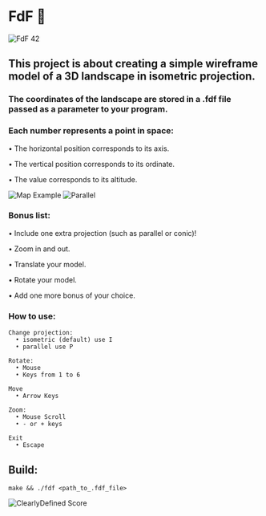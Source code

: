 # FdF 🗻

![FdF 42](https://user-images.githubusercontent.com/108487635/183720333-4ceb4dbd-21a3-4a13-bf71-5e61c3731bc8.png)

<h2>This project is about creating a simple wireframe model of a 3D landscape in isometric projection.</h2>

<h3>The coordinates of the landscape are stored in a .fdf file passed as a parameter to
your program.</h3>

<h3>Each number represents a point in space:</h3>

  • The horizontal position corresponds to its axis.
  
  • The vertical position corresponds to its ordinate.
  
  • The value corresponds to its altitude.
  
![Map Example](https://user-images.githubusercontent.com/108487635/183723748-99754a13-46e4-4883-953e-6def4088ddf9.png) ![Parallel](https://user-images.githubusercontent.com/108487635/183723483-5e9ebc68-ae80-4c30-b0b7-70e19cb62553.png)

<h3>Bonus list:</h3>

  • Include one extra projection (such as parallel or conic)!
  
  • Zoom in and out.
  
  • Translate your model.
  
  • Rotate your model.
  
  • Add one more bonus of your choice.
  
<h3>How to use: </h3>

    Change projection:
      • isometric (default) use I
      • parallel use P
    
    Rotate:
      • Mouse
      • Keys from 1 to 6

    Move
      • Arrow Keys

    Zoom:
      • Mouse Scroll
      • - or + keys
    
    Exit
      • Escape
  
<h2>Build: </h2>
    
    make && ./fdf <path_to_.fdf_file>

![ClearlyDefined Score](https://img.shields.io/badge/success-125%2F100-brightgreen)
